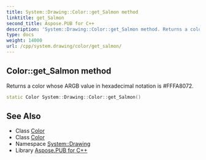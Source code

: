 ```yaml
---
title: System::Drawing::Color::get_Salmon method
linktitle: get_Salmon
second_title: Aspose.PUB for C++
description: 'System::Drawing::Color::get_Salmon method. Returns a color whose ARGB value in hexadecimal notation is #FFFA8072 in C++.'
type: docs
weight: 14000
url: /cpp/system.drawing/color/get_salmon/
---
```

## Color::get_Salmon method


Returns a color whose ARGB value in hexadecimal notation is #FFFA8072.

```cpp
static Color System::Drawing::Color::get_Salmon()
```

## See Also

* Class [Color](../)
* Class [Color](../)
* Namespace [System::Drawing](../../)
* Library [Aspose.PUB for C++](../../../)
